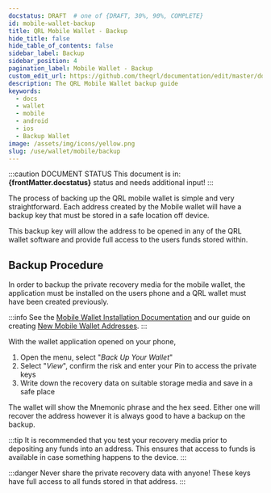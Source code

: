 ```yaml
---
docstatus: DRAFT  # one of {DRAFT, 30%, 90%, COMPLETE}
id: mobile-wallet-backup
title: QRL Mobile Wallet - Backup
hide_title: false
hide_table_of_contents: false
sidebar_label: Backup
sidebar_position: 4
pagination_label: Mobile Wallet - Backup
custom_edit_url: https://github.com/theqrl/documentation/edit/master/docs/basics/what-is-qrl.md
description: The QRL Mobile Wallet backup guide
keywords:
  - docs
  - wallet
  - mobile
  - android
  - ios
  - Backup Wallet
image: /assets/img/icons/yellow.png
slug: /use/wallet/mobile/backup
---
```


:::caution DOCUMENT STATUS 
<span>This document is in: <b>{frontMatter.docstatus}</b> status and needs additional input!</span>
:::


The process of backing up the QRL mobile wallet is simple and very straightforward. Each address created by the Mobile wallet will have a backup key that must be stored in a safe location off device.

This backup key will allow the address to be opened in any of the QRL wallet software and provide full access to the users funds stored within.


## Backup Procedure

In order to backup the private recovery media for the mobile wallet, the application must be installed on the users phone and a QRL wallet must have been created previously.

:::info
See the [Mobile Wallet Installation Documentation](/use/wallet/mobile/install) and our guide on creating [New Mobile Wallet Addresses](/use/wallet/mobile/new).
:::

With the wallet application opened on your phone, 

1. Open the menu, select "*Back Up Your Wallet*" 
2. Select "*View*", confirm the risk and enter your Pin to access the private keys
3. Write down the recovery data on suitable storage media and save in a safe place

The wallet will show the Mnemonic phrase and the hex seed. Either one will recover the address however it is always good to have a backup on the backup.

:::tip
It is recommended that you test your recovery media prior to depositing any funds into an address. This ensures that access to funds is available in case something happens to the device.
:::





:::danger
Never share the private recovery data with anyone! These keys have full access to all funds stored in that address. 
:::